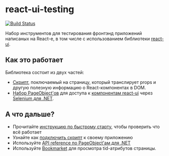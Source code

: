 # react-ui-testing

[![Build Status](https://travis-ci.org/skbkontur/retail-ui.svg?branch=master)](https://travis-ci.org/skbkontur/retail-ui)

Набор инструментов для тестирования фронтэнд приложений написаных на React-е, в том числе с использованием библиотеки
[react-ui](https://github.com/skbkontur/retail-ui).

## Как это работает

Библиотека состоит из двух частей:

-   [Скрипт](http://tech.skbkontur.ru/react-ui-testing/#/expose-tids-to-dom), поключаемый на страницу, который транслирует props и другую полезную информацию о React-компонентах в DOM.
-   [Набор PageObject'ов](http://tech.skbkontur.ru/react-ui-testing/#/page-objects-dot-net) для доступа к [компонентам react-ui](https://github.com/skbkontur/retail-ui) через [Selenium для .NET](https://www.seleniumhq.org/docs/03_webdriver.jsp#c).

## А что дальше?

-   Прочитайте [инструкцию по быстрому старту](http://tech.skbkontur.ru/react-ui-testing/#/quick-start), чтобы проверить что всё работает
-   Узнайте как [подключить скрипт](http://tech.skbkontur.ru/react-ui-testing/#/expose-tids-to-dom) к своему приложению
-   Используйте [API reference по PageObject'ам для .NET](http://tech.skbkontur.ru/react-ui-testing/#/page-objects-dot-net)
-   Используйте [Bookmarket](http://tech.skbkontur.ru/react-ui-testing/#/bookmarklet) для просмотра tid-атрибутов страницы.
